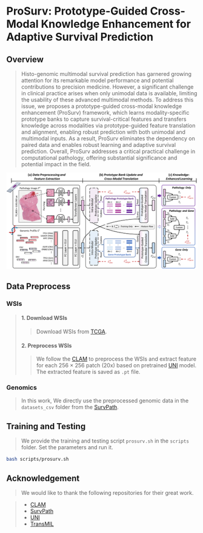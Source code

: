 # ProSurv: Prototype-Guided Cross-Modal Knowledge Enhancement for Adaptive Survival Prediction


## Overview

>Histo-genomic multimodal survival prediction has garnered growing attention for its remarkable model performance and potential contributions to precision medicine. However, a significant challenge in clinical practice arises when only unimodal data is available, limiting the usability of these advanced multimodal methods. To address this issue, we proposes a prototype-guided cross-modal knowledge enhancement (ProSurv) framework, which learns modality-specific prototype banks to capture survival-critical features and transfers knowledge across modalities via prototype-guided feature translation and alignment, enabling robust prediction with both unimodal and multimodal inputs. As a result, ProSurv eliminates the dependency on paired data and enables robust learning and adaptive survival prediction. Overall, ProSurv addresses a critical practical challenge in computational pathology, offering substantial significance and potential impact in the field.

![overview](docs/overview.png)

## Data Preprocess
### WSIs
>#### 1. Download WSIs
>>Download WSIs from [TCGA](https://portal.gdc.cancer.gov).
>#### 2. Preprocess WSIs
>>We follow the [CLAM](https://github.com/mahmoodlab/CLAM) to preprocess the WSIs and extract feature for each 256 × 256 patch (20x) based on pretrained [UNI](https://github.com/mahmoodlab/UNI) model. The extracted feature is saved as `.pt` file.

### Genomics
>In this work, We directly use the preprocessed genomic data in the `datasets_csv` folder from the [SurvPath](https://github.com/mahmoodlab/SurvPath).

## Training and Testing
>We provide the training and testing script `prosurv.sh` in the `scripts` folder. Set the parameters and run it.

```bash
bash scripts/prosurv.sh
```
## Acknowledgement
>We would like to thank the following repositories for their great work.

>+ [CLAM](https://github.com/mahmoodlab/CLAM)
>+ [SurvPath](https://github.com/mahmoodlab/SurvPath) 
>+ [UNI](https://github.com/mahmoodlab/UNI) 
>+ [TransMIL](https://github.com/szc19990412/TransMIL) 